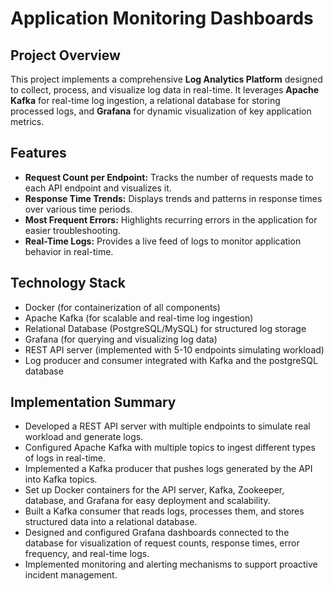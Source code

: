 # Application Monitoring Dashboards

## Project Overview  
This project implements a comprehensive **Log Analytics Platform** designed to collect, process, and visualize log data in real-time. It leverages **Apache Kafka** for real-time log ingestion, a relational database for storing processed logs, and **Grafana** for dynamic visualization of key application metrics.

## Features

- **Request Count per Endpoint:** Tracks the number of requests made to each API endpoint and visualizes it.
- **Response Time Trends:** Displays trends and patterns in response times over various time periods.
- **Most Frequent Errors:** Highlights recurring errors in the application for easier troubleshooting.
- **Real-Time Logs:** Provides a live feed of logs to monitor application behavior in real-time.

## Technology Stack

- Docker (for containerization of all components)  
- Apache Kafka (for scalable and real-time log ingestion)  
- Relational Database (PostgreSQL/MySQL) for structured log storage  
- Grafana (for querying and visualizing log data)  
- REST API server (implemented with 5-10 endpoints simulating workload)  
- Log producer and consumer integrated with Kafka and the postgreSQL database  

## Implementation Summary

- Developed a REST API server with multiple endpoints to simulate real workload and generate logs.
- Configured Apache Kafka with multiple topics to ingest different types of logs in real-time.
- Implemented a Kafka producer that pushes logs generated by the API into Kafka topics.
- Set up Docker containers for the API server, Kafka, Zookeeper, database, and Grafana for easy deployment and scalability.
- Built a Kafka consumer that reads logs, processes them, and stores structured data into a relational database.
- Designed and configured Grafana dashboards connected to the database for visualization of request counts, response times, error frequency, and real-time logs.
- Implemented monitoring and alerting mechanisms to support proactive incident management.




